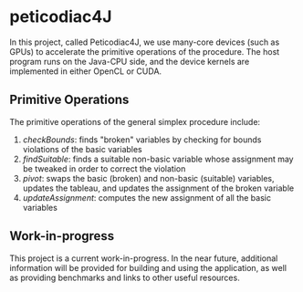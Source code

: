 # peticodiac4J
In this project, called Peticodiac4J, we use many-core devices (such as GPUs) to accelerate the primitive operations of the procedure. The host program runs on the Java-CPU side, and the device kernels are implemented in either OpenCL or CUDA.

## Primitive Operations
The primitive operations of the general simplex procedure include:
1. *checkBounds*: finds "broken" variables by checking for bounds violations of the basic variables
2. *findSuitable*: finds a suitable non-basic variable whose assignment may be tweaked in order to correct the violation
3. *pivot*: swaps the basic (broken) and non-basic (suitable) variables, updates the tableau, and updates the assignment of the broken variable
4. *updateAssignment*: computes the new assignment of all the basic variables

## Work-in-progress

This project is a current work-in-progress. In the near future, additional information will be provided for building and using the application, as well as providing benchmarks and links to other useful resources.
